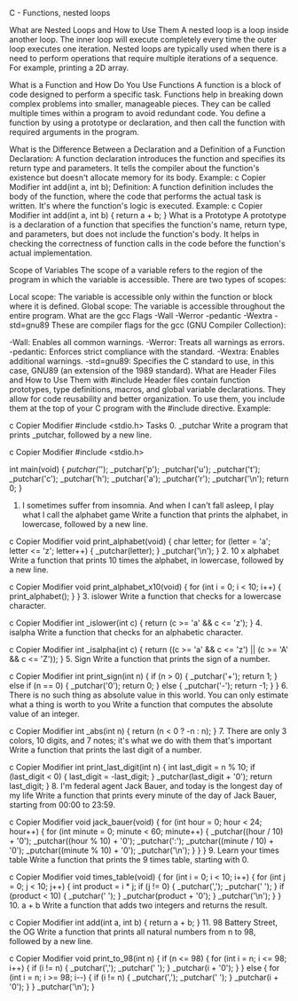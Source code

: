 C - Functions, nested loops

What are Nested Loops and How to Use Them
A nested loop is a loop inside another loop. The inner loop will execute completely every time the outer loop executes one iteration. Nested loops are typically used when there is a need to perform operations that require multiple iterations of a sequence. For example, printing a 2D array.

What is a Function and How Do You Use Functions
A function is a block of code designed to perform a specific task. Functions help in breaking down complex problems into smaller, manageable pieces. They can be called multiple times within a program to avoid redundant code. You define a function by using a prototype or declaration, and then call the function with required arguments in the program.

What is the Difference Between a Declaration and a Definition of a Function
Declaration: A function declaration introduces the function and specifies its return type and parameters. It tells the compiler about the function's existence but doesn't allocate memory for its body. Example:
c
Copier
Modifier
int add(int a, int b);
Definition: A function definition includes the body of the function, where the code that performs the actual task is written. It's where the function's logic is executed. Example:
c
Copier
Modifier
int add(int a, int b) {
    return a + b;
}
What is a Prototype
A prototype is a declaration of a function that specifies the function's name, return type, and parameters, but does not include the function's body. It helps in checking the correctness of function calls in the code before the function's actual implementation.

Scope of Variables
The scope of a variable refers to the region of the program in which the variable is accessible. There are two types of scopes:

Local scope: The variable is accessible only within the function or block where it is defined.
Global scope: The variable is accessible throughout the entire program.
What are the gcc Flags -Wall -Werror -pedantic -Wextra -std=gnu89
These are compiler flags for the gcc (GNU Compiler Collection):

-Wall: Enables all common warnings.
-Werror: Treats all warnings as errors.
-pedantic: Enforces strict compliance with the standard.
-Wextra: Enables additional warnings.
-std=gnu89: Specifies the C standard to use, in this case, GNU89 (an extension of the 1989 standard).
What are Header Files and How to Use Them with #include
Header files contain function prototypes, type definitions, macros, and global variable declarations. They allow for code reusability and better organization. To use them, you include them at the top of your C program with the #include directive. Example:

c
Copier
Modifier
#include <stdio.h>
Tasks
0. _putchar
Write a program that prints _putchar, followed by a new line.

c
Copier
Modifier
#include <stdio.h>

int main(void) {
    _putchar('_');
    _putchar('p');
    _putchar('u');
    _putchar('t');
    _putchar('c');
    _putchar('h');
    _putchar('a');
    _putchar('r');
    _putchar('\n');
    return 0;
}
1. I sometimes suffer from insomnia. And when I can't fall asleep, I play what I call the alphabet game
Write a function that prints the alphabet, in lowercase, followed by a new line.

c
Copier
Modifier
void print_alphabet(void) {
    char letter;
    for (letter = 'a'; letter <= 'z'; letter++) {
        _putchar(letter);
    }
    _putchar('\n');
}
2. 10 x alphabet
Write a function that prints 10 times the alphabet, in lowercase, followed by a new line.

c
Copier
Modifier
void print_alphabet_x10(void) {
    for (int i = 0; i < 10; i++) {
        print_alphabet();
    }
}
3. islower
Write a function that checks for a lowercase character.

c
Copier
Modifier
int _islower(int c) {
    return (c >= 'a' && c <= 'z');
}
4. isalpha
Write a function that checks for an alphabetic character.

c
Copier
Modifier
int _isalpha(int c) {
    return ((c >= 'a' && c <= 'z') || (c >= 'A' && c <= 'Z'));
}
5. Sign
Write a function that prints the sign of a number.

c
Copier
Modifier
int print_sign(int n) {
    if (n > 0) {
        _putchar('+');
        return 1;
    } else if (n == 0) {
        _putchar('0');
        return 0;
    } else {
        _putchar('-');
        return -1;
    }
}
6. There is no such thing as absolute value in this world. You can only estimate what a thing is worth to you
Write a function that computes the absolute value of an integer.

c
Copier
Modifier
int _abs(int n) {
    return (n < 0 ? -n : n);
}
7. There are only 3 colors, 10 digits, and 7 notes; it's what we do with them that's important
Write a function that prints the last digit of a number.

c
Copier
Modifier
int print_last_digit(int n) {
    int last_digit = n % 10;
    if (last_digit < 0) {
        last_digit = -last_digit;
    }
    _putchar(last_digit + '0');
    return last_digit;
}
8. I'm federal agent Jack Bauer, and today is the longest day of my life
Write a function that prints every minute of the day of Jack Bauer, starting from 00:00 to 23:59.

c
Copier
Modifier
void jack_bauer(void) {
    for (int hour = 0; hour < 24; hour++) {
        for (int minute = 0; minute < 60; minute++) {
            _putchar((hour / 10) + '0');
            _putchar((hour % 10) + '0');
            _putchar(':');
            _putchar((minute / 10) + '0');
            _putchar((minute % 10) + '0');
            _putchar('\n');
        }
    }
}
9. Learn your times table
Write a function that prints the 9 times table, starting with 0.

c
Copier
Modifier
void times_table(void) {
    for (int i = 0; i < 10; i++) {
        for (int j = 0; j < 10; j++) {
            int product = i * j;
            if (j != 0) {
                _putchar(',');
                _putchar(' ');
            }
            if (product < 10) {
                _putchar(' ');
            }
            _putchar(product + '0');
        }
        _putchar('\n');
    }
}
10. a + b
Write a function that adds two integers and returns the result.

c
Copier
Modifier
int add(int a, int b) {
    return a + b;
}
11. 98 Battery Street, the OG
Write a function that prints all natural numbers from n to 98, followed by a new line.

c
Copier
Modifier
void print_to_98(int n) {
    if (n <= 98) {
        for (int i = n; i <= 98; i++) {
            if (i != n) {
                _putchar(',');
                _putchar(' ');
            }
            _putchar(i + '0');
        }
    } else {
        for (int i = n; i >= 98; i--) {
            if (i != n) {
                _putchar(',');
                _putchar(' ');
            }
            _putchar(i + '0');
        }
    }
    _putchar('\n');
}
